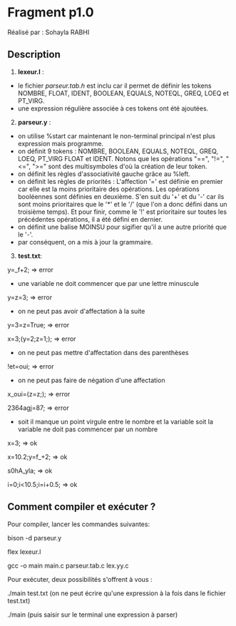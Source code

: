 # Fragment p1.0

Réalisé par : Sohayla RABHI

## Description 

1. **lexeur.l** : 
- le fichier *parseur.tab.h* est inclu car il permet de définir les tokens NOMBRE, FLOAT, IDENT, BOOLEAN, EQUALS, NOTEQL, GREQ, LOEQ et PT_VIRG. 
- une expression régulière associée à ces tokens ont été ajoutées.

2. **parseur.y** :
- on utilise %start car maintenant le non-terminal principal n'est plus expression mais programme.
- on définit 9 tokens : NOMBRE, BOOLEAN, EQUALS, NOTEQL, GREQ, LOEQ, PT_VIRG FLOAT et IDENT. Notons que les opérations "==", "!=", "<=", ">=" sont des multisymboles d'où la création de leur token.
- on définit les règles d'associativité gauche grâce au %left.
- on définit les règles de priorités : L'affection '=' est définie en premier car elle est la moins prioritaire des opérations. Les opérations booléennes sont définies en deuxième. S'en suit du '+' et du '-' car ils sont moins prioritaires que le '*' et le '/' (que l'on a donc défini dans un troisième temps). Et pour finir, comme le '!' est prioritaire sur toutes les précédentes opérations, il a été défini en dernier.
- on définit une balise MOINSU pour sigifier qu'il a une autre priorité que le '-'.
- par conséquent, on a mis à jour la grammaire.


3. **test.txt**:

y=_f+2;  => error 

- une variable ne doit commencer que par une lettre minuscule

y=z=3;   => error 

- on ne peut pas avoir d'affectation à la suite

y=3=z=True; => error

x=3;(y=2;z=1;); => error 

- on ne peut pas mettre d'affectation dans des parenthèses

!et=oui; => error 

- on ne peut pas faire de négation d'une affectation

x_oui=(z=z;); => error 

2364agj=87; => error 

- soit il manque un point virgule entre le nombre et la variable soit la variable ne doit pas commencer par un nombre

x=3;  => ok

x=10.2;y=f_+2; => ok

s0hA_yla; => ok

i=0;i<10.5;i=i+0.5; => ok



## Comment compiler et exécuter ?

Pour compiler, lancer les commandes suivantes:

bison -d parseur.y

flex lexeur.l

gcc -o main main.c parseur.tab.c lex.yy.c

Pour exécuter, deux possibilités s'offrent à vous :

./main test.txt
(on ne peut écrire qu'une expression à la fois dans le fichier test.txt)

./main
(puis saisir sur le terminal une expression à parser)



